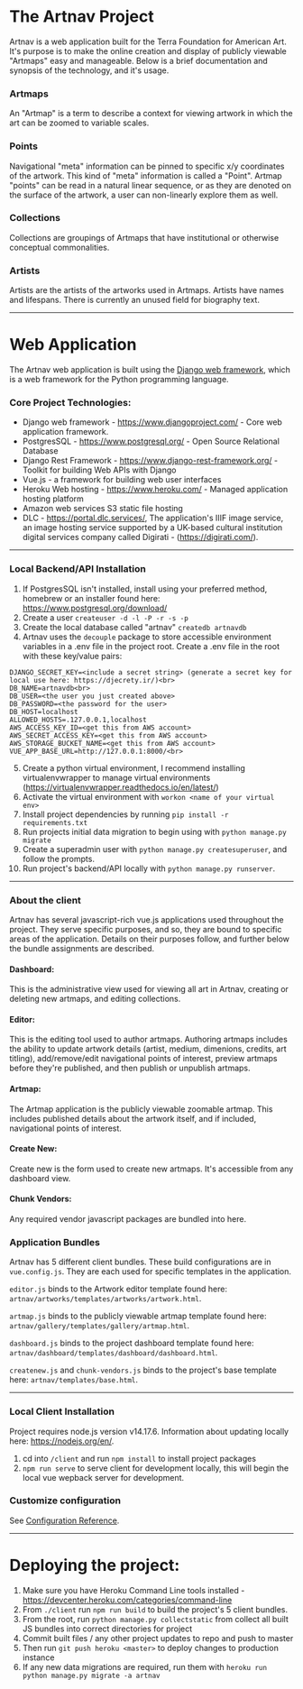 # The Artnav Project
Artnav is a web application built for the Terra Foundation for American Art. It's purpose is to make the online creation and display of publicly viewable "Artmaps" easy and manageable. Below is a brief documentation and synopsis of the technology, and it's usage.

### Artmaps
An "Artmap" is a term to describe a context for viewing artwork in which the art can be zoomed to variable scales. 

### Points 
Navigational "meta" information can be pinned to specific x/y coordinates of the artwork. This kind of "meta" information is called a "Point". Artmap "points" can be read in a natural linear sequence, or as they are denoted on the surface of the artwork, a user can non-linearly explore them as well.

### Collections
Collections are groupings of Artmaps that have institutional or otherwise conceptual commonalities.

### Artists
Artists are the artists of the artworks used in Artmaps. Artists have names and lifespans. There is currently an unused field for  biography text.

---------------------------------------------------------------

# Web Application
The Artnav web application is built using the [Django web framework](https://www.djangoproject.com/), which is a web framework for the Python programming language. 

### Core Project Technologies:
- Django web framework - https://www.djangoproject.com/ - Core web application framework.
- PostgresSQL - https://www.postgresql.org/ - Open Source Relational Database
- Django Rest Framework - https://www.django-rest-framework.org/ - Toolkit for building Web APIs with Django
- Vue.js - a framework for building web user interfaces
- Heroku Web hosting - https://www.heroku.com/ - Managed application hosting platform
- Amazon web services S3 static file hosting
- DLC - https://portal.dlc.services/, The application's IIIF image service, an image hosting service supported by a UK-based cultural institution digital services company called Digirati - (https://digirati.com/). 

---------------------------------------------------------------

### Local Backend/API Installation
1. If PostgresSQL isn't installed, install using your preferred method, homebrew or an installer found here: https://www.postgresql.org/download/
2. Create a user `createuser -d -l -P -r -s -p`
3. Create the local database called "artnav" `createdb artnavdb`
4. Artnav uses the `decouple` package to store accessible environment variables in a .env file in the project root. Create a .env file in the root with these key/value pairs:<br>
```
DJANGO_SECRET_KEY=<include a secret string> (generate a secret key for local use here: https://djecrety.ir/)<br>
DB_NAME=artnavdb<br>
DB_USER=<the user you just created above>
DB_PASSWORD=<the password for the user>
DB_HOST=localhost
ALLOWED_HOSTS=.127.0.0.1,localhost
AWS_ACCESS_KEY_ID=<get this from AWS account>
AWS_SECRET_ACCESS_KEY=<get this from AWS account>
AWS_STORAGE_BUCKET_NAME=<get this from AWS account>
VUE_APP_BASE_URL=http://127.0.0.1:8000/<br>
```
5. Create a python virtual environment, I recommend installing virtualenvwrapper to manage virtual environments (https://virtualenvwrapper.readthedocs.io/en/latest/)<br>
6. Activate the virtual environment with `workon <name of your virtual env>`<br>
7. Install project dependencies by running `pip install -r requirements.txt`<br>
8. Run projects initial data migration to begin using with `python manage.py migrate`<br>
9. Create a superadmin user with `python manage.py createsuperuser`, and follow the prompts.<br>
9. Run project's backend/API locally with `python manage.py runserver`.<br>

---------------------------------------------------------------

### About the client
Artnav has several javascript-rich vue.js applications used throughout the project. They serve specific purposes, and so, they are bound to specific areas of the application. Details on their purposes follow, and further below the bundle assignments are described.

#### Dashboard:
This is the administrative view used for viewing all art in Artnav, creating or deleting new artmaps, and editing collections.

#### Editor:
This is the editing tool used to author artmaps. Authoring artmaps includes the ability to update artwork details (artist, medium, dimenions, credits, art titling), add/remove/edit navigational points of interest, preview artmaps before they're published, and then publish or unpublish artmaps.

#### Artmap:
The Artmap application is the publicly viewable zoomable artmap. This includes published details about the artwork itself, and if included, navigational points of interest.

#### Create New:
Create new is the form used to create new artmaps. It's accessible from any dashboard view.

#### Chunk Vendors:
Any required vendor javascript packages are bundled into here.

### Application Bundles
Artnav has 5 different client bundles. These build configurations are in `vue.config.js`.
They are each used for specific templates in the application.

`editor.js` binds to the Artwork editor template found here:
`artnav/artworks/templates/artworks/artwork.html`.

`artmap.js` binds to the publicly viewable artmap template found here:
`artnav/gallery/templates/gallery/artmap.html`.

`dashboard.js` binds to the project dashboard template found here:
`artnav/dashboard/templates/dashboard/dashboard.html`.

`createnew.js` and `chunk-vendors.js` binds to the project's base template here:
`artnav/templates/base.html`.

---------------------------------------------------------------

### Local Client Installation
Project requires node.js version v14.17.6. Information about updating locally here: https://nodejs.org/en/.

1. cd into `/client` and run `npm install` to install project packages
2. `npm run serve` to serve client for development locally, this will begin the local vue wepback server for development.

### Customize configuration
See [Configuration Reference](https://cli.vuejs.org/config/).

---------------------------------------------------------------

# Deploying the project:
1. Make sure you have Heroku Command Line tools installed - https://devcenter.heroku.com/categories/command-line
2. From `./client` run `npm run build` to build the project's 5 client bundles.
3. From the root, run `python manage.py collectstatic` from collect all built JS bundles into correct directories for project
4. Commit built files / any other project updates to repo and push to master
5. Then run `git push heroku <master>` to deploy changes to production instance
6. If any new data migrations are required, run them with `heroku run python manage.py migrate -a artnav`
